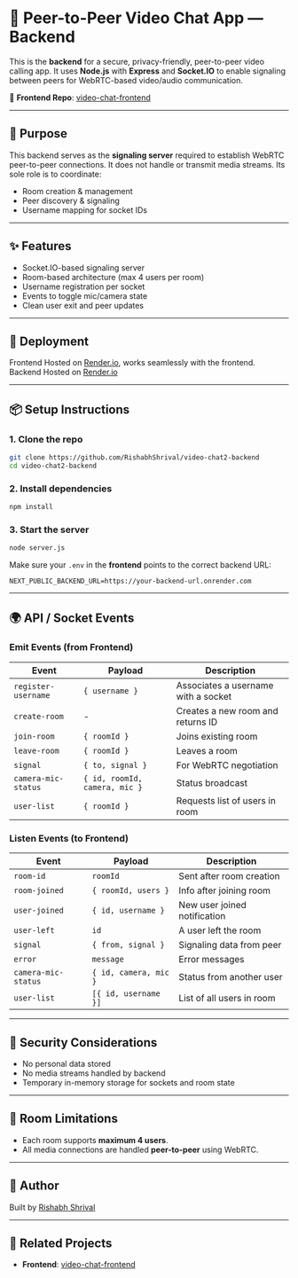 # 🧱 Peer-to-Peer Video Chat App — Backend

This is the **backend** for a secure, privacy-friendly, peer-to-peer video calling app. It uses **Node.js** with **Express** and **Socket.IO** to enable signaling between peers for WebRTC-based video/audio communication.

🔗 **Frontend Repo**: [video-chat-frontend](https://github.com/RishabhShrival/video-chat2-frontend)

---

## 🔧 Purpose

This backend serves as the **signaling server** required to establish WebRTC peer-to-peer connections. It does not handle or transmit media streams. Its sole role is to coordinate:

- Room creation & management
- Peer discovery & signaling
- Username mapping for socket IDs

---

## ✨ Features

- Socket.IO-based signaling server
- Room-based architecture (max 4 users per room)
- Username registration per socket
- Events to toggle mic/camera state
- Clean user exit and peer updates

---

## 🚀 Deployment

Frontend Hosted on [Render.io](https://video-chat2-frontend.onrender.com), works seamlessly with the frontend.
Backend Hosted on [Render.io](https://video-chat2-4v77.onrender.com)

---

## 📦 Setup Instructions

### 1. Clone the repo

```bash
git clone https://github.com/RishabhShrival/video-chat2-backend
cd video-chat2-backend
```

### 2. Install dependencies

```bash
npm install
```

### 3. Start the server

```bash
node server.js
```

Make sure your `.env` in the **frontend** points to the correct backend URL:

```env
NEXT_PUBLIC_BACKEND_URL=https://your-backend-url.onrender.com
```

---

## 🌍 API / Socket Events

### Emit Events (from Frontend)

| Event               | Payload                       | Description                         |
| ------------------- | ----------------------------- | ----------------------------------- |
| `register-username` | `{ username }`                | Associates a username with a socket |
| `create-room`       | -                             | Creates a new room and returns ID   |
| `join-room`         | `{ roomId }`                  | Joins existing room                 |
| `leave-room`        | `{ roomId }`                  | Leaves a room                       |
| `signal`            | `{ to, signal }`              | For WebRTC negotiation              |
| `camera-mic-status` | `{ id, roomId, camera, mic }` | Status broadcast                    |
| `user-list`         | `{ roomId }`                  | Requests list of users in room      |

### Listen Events (to Frontend)

| Event               | Payload               | Description                  |
| ------------------- | --------------------- | ---------------------------- |
| `room-id`           | `roomId`              | Sent after room creation     |
| `room-joined`       | `{ roomId, users }`   | Info after joining room      |
| `user-joined`       | `{ id, username }`    | New user joined notification |
| `user-left`         | `id`                  | A user left the room         |
| `signal`            | `{ from, signal }`    | Signaling data from peer     |
| `error`             | `message`             | Error messages               |
| `camera-mic-status` | `{ id, camera, mic }` | Status from another user     |
| `user-list`         | `[{ id, username }]`  | List of all users in room    |

---

## 💎 Security Considerations

- No personal data stored
- No media streams handled by backend
- Temporary in-memory storage for sockets and room state

---

## 🏃 Room Limitations

- Each room supports **maximum 4 users**.
- All media connections are handled **peer-to-peer** using WebRTC.

---

## 🦁 Author

Built by [Rishabh Shrival](https://github.com/RishabhShrival)

---

## 🔗 Related Projects

- **Frontend**: [video-chat-frontend](https://github.com/RishabhShrival/video-chat2-frontend)

